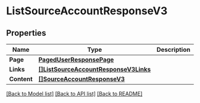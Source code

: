 # ListSourceAccountResponseV3

## Properties

Name | Type | Description | Notes
------------ | ------------- | ------------- | -------------
**Page** | [**PagedUserResponsePage**](PagedUserResponse_page.md) |  | [optional] 
**Links** | [**[]ListSourceAccountResponseV3Links**](ListSourceAccountResponseV3_links.md) |  | [optional] 
**Content** | [**[]SourceAccountResponseV3**](SourceAccountResponseV3.md) |  | [optional] 

[[Back to Model list]](../README.md#documentation-for-models) [[Back to API list]](../README.md#documentation-for-api-endpoints) [[Back to README]](../README.md)


